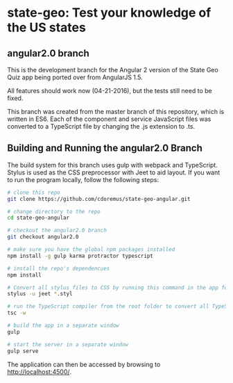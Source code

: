 # state-geo: Test your knowledge of the US states #

## angular2.0 branch ##

This is the development branch for the Angular 2 version of the State Geo Quiz app being
ported over from AngularJS 1.5.

All features should work now (04-21-2016), but the tests still need to be fixed.

This branch was created from the master branch of this repository, which is written in ES6.
Each of the component and service JavaScript files was converted to a TypeScript file by changing the
.js extension to .ts.

## Building and Running the angular2.0 Branch ##

The build system for this branch uses gulp with webpack and TypeScript.
Stylus is used as the CSS preprocessor with Jeet to aid layout. If you want to run the program locally,
follow the following steps:

```bash
# clone this repo
git clone https://github.com/cdoremus/state-geo-angular.git

# change directory to the repo
cd state-geo-angular

# checkout the angular2.0 branch
git checkout angular2.0

# make sure you have the global npm packages installed
npm install -g gulp karma protractor typescript

# install the repo's dependencues
npm install

# Convert all stylus files to CSS by running this command in the app folder and each components folder
stylus -u jeet *.styl

# run the TypeScript compiler from the root folder to convert all TypeScript files to JavaScript
tsc -w

# build the app in a separate window
gulp

# start the server in a separate window
gulp serve
```
The application can then be accessed by browsing to <a href="http://localhost:4500/">http://localhost:4500/</a>.
